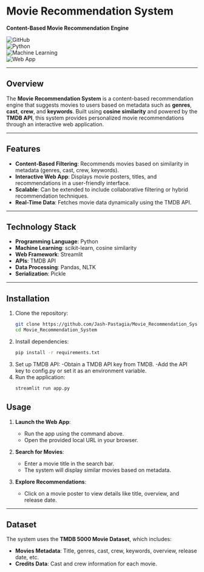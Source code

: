# **Movie Recommendation System**  
**Content-Based Movie Recommendation Engine**  

![GitHub](https://img.shields.io/badge/License-MIT-blue)  
![Python](https://img.shields.io/badge/Python-3.8%2B-green)  
![Machine Learning](https://img.shields.io/badge/ML-scikit--learn-yellow)  
![Web App](https://img.shields.io/badge/Web%20App-Streamlit-orange)  

---

## **Overview**  
The **Movie Recommendation System** is a content-based recommendation engine that suggests movies to users based on metadata such as **genres**, **cast**, **crew**, and **keywords**. Built using **cosine similarity** and powered by the **TMDB API**, this system provides personalized movie recommendations through an interactive web application.

---

## **Features**  
- **Content-Based Filtering**: Recommends movies based on similarity in metadata (genres, cast, crew, keywords).  
- **Interactive Web App**: Displays movie posters, titles, and recommendations in a user-friendly interface.  
- **Scalable**: Can be extended to include collaborative filtering or hybrid recommendation techniques.  
- **Real-Time Data**: Fetches movie data dynamically using the TMDB API.  

---

## **Technology Stack**  
- **Programming Language**: Python  
- **Machine Learning**: scikit-learn, cosine similarity  
- **Web Framework**: Streamlit  
- **APIs**: TMDB API  
- **Data Processing**: Pandas, NLTK  
- **Serialization**: Pickle  

---

## **Installation**  
1. Clone the repository:  
   ```bash  
   git clone https://github.com/Jash-Pastagia/Movie_Recommendation_System.git  
   cd Movie_Recommendation_System
2. Install dependencies:  
   ```bash  
   pip install -r requirements.txt
3. Set up TMDB API:
   -Obtain a TMDB API key from TMDB.
   -Add the API key to config.py or set it as an environment variable.  
4. Run the application:  
   ```bash  
   streamlit run app.py

## **Usage**  
1. **Launch the Web App**:  
   - Run the app using the command above.  
   - Open the provided local URL in your browser.  

2. **Search for Movies**:  
   - Enter a movie title in the search bar.  
   - The system will display similar movies based on metadata.  

3. **Explore Recommendations**:  
   - Click on a movie poster to view details like title, overview, and release date.  

---

## **Dataset**  
The system uses the **TMDB 5000 Movie Dataset**, which includes:  
- **Movies Metadata**: Title, genres, cast, crew, keywords, overview, release date, etc.  
- **Credits Data**: Cast and crew information for each movie.  
